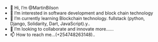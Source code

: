 - 👋 Hi, I’m @MartinBilson
- 👀 I’m interested in software development and block chain technology
- 🌱 I’m currently learning Blockchain technology.  fullstack (python, Django, Solidarity, Dart, JavaScript).y..
- 💞️ I’m looking to collaborate and innovate more...... 
- 📫 How to reach me...(+254748263148)..

<!---
MartinBilson/MartinBilson is a ✨ special ✨ repository because its `README.md` (this file) appears on your GitHub profile.
You can click the Preview link to take a look at your changes.
--->
